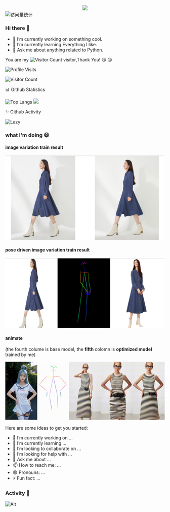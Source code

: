 <div align="center">
    <img src="https://readme-typing-svg.herokuapp.com/?lines=✨西南✨;思索!&center=true&size=27">
</div>


<div>
    <!-- visitor statistics logo 访问量统计徽标 -->
    <img src="https://komarev.com/ghpvc/?username=greasebig&label=Views&color=0e75b6&style=flat" alt="访问量统计" />
</div>

### Hi there 👋
- 🔭 I’m currently working on something cool.
- 🌱 I’m currently learning Everything I like.
- 💬 Ask me about anything related to Python.

You are my ![Visitor Count](https://profile-counter.glitch.me/greasebig/count.svg) visitor,Thank You! :kissing_heart: :kissing_heart:      



![Profile Visits](https://img.shields.io/endpoint?url=https://yasinkalkan.com/api/githubvisitorstats/track/?user=greasebig)

![Visitor Count](https://githubvisitorstats.com/greasebig)




<!--
**greasebig/greasebig** is a ✨ _special_ ✨ repository because its `README.md` (this file) appears on your GitHub profile.

Here are some ideas to get you started:

- 🔭 I’m currently working on ...
- 🌱 I’m currently learning ...
- 👯 I’m looking to collaborate on ...
- 🤔 I’m looking for help with ...
- 💬 Ask me about ...
- 📫 How to reach me: ...
- 😄 Pronouns: ...
- ⚡ Fun fact: ...
-->

<tr><td>
📊 Github Statistics


![Top Langs](https://github-readme-stats.vercel.app/api/top-langs/?username=greasebig&layout=compact&theme=tokyonight)
![](https://github-readme-stats.vercel.app/api?username=greasebig&show_icons=true&theme=transparent)      

</td></tr>

✨ Github Activity
    
<img src="https://github-readme-activity-graph.vercel.app/graph?username=greasebig&theme=github-compact&custom_title=Activity&radius=30&height=250" alt="Lazy">

</td></tr>


<tr><td>
</table>

### what I'm doing 😄

#### image variation train result        

![alt text](assets/README/唯秘图片_20241008101418.png)

#### pose driven image variation train result     

![alt text](assets/README/唯秘图片_20241008101432.png)


#### animate 
(the fourth colume is base model, the **fifth** colomn is **optimized model** trained by me)

![alt text](<assets_picture/README/20241021-235010 00_00_00-00_00_30.gif>)


Here are some ideas to get you started:

- 🔭 I’m currently working on ...
- 🌱 I’m currently learning ...
- 👯 I’m looking to collaborate on ...
- 🤔 I’m looking for help with ...
- 💬 Ask me about ...
- 📫 How to reach me: ...
- 😄 Pronouns: ...
- ⚡ Fun fact: ...

### Activity 🤔

![Alt](https://repobeats.axiom.co/api/embed/7b5972ec9e48b65dbafd21d09e82637186ca5467.svg "Repobeats analytics image")

